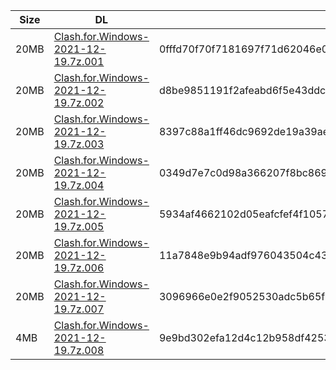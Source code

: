 |    Size   |     DL  | sha512sum |
|  ---  |  ---  |  ---  |
| 20MB | [Clash.for.Windows-2021-12-19.7z.001](https://cdn.jsdelivr.net/gh/appleians/cfw_m1@main/Clash.for.Windows-2021-12-19.7z.001) | 0fffd70f70f7181697f71d62046e0d060f3f6de81703607ffc7bd80b64f08dc8aa394f08d8d10a80a8379c050e023a854bb8542bf4b161c7afbb11bb4912ef98 |
| 20MB | [Clash.for.Windows-2021-12-19.7z.002](https://cdn.jsdelivr.net/gh/appleians/cfw_m1@main/Clash.for.Windows-2021-12-19.7z.002) | d8be9851191f2afeabd6f5e43ddcd52e9d777be847dd6b134bb4649352a9fe8808f5e97780789f187d48fdaa8865d19392c2114722d866c8fd08e49cc5679e8e |
| 20MB | [Clash.for.Windows-2021-12-19.7z.003](https://cdn.jsdelivr.net/gh/appleians/cfw_m1@main/Clash.for.Windows-2021-12-19.7z.003) | 8397c88a1ff46dc9692de19a39aec3cfa0d0025cd95e812d2cf68f560d6388c74d980b6c1dc0ed1e8ec1dcada5b0becfc071f509c43020f7496d8a2f63de825d |
| 20MB | [Clash.for.Windows-2021-12-19.7z.004](https://cdn.jsdelivr.net/gh/appleians/cfw_m1@main/Clash.for.Windows-2021-12-19.7z.004) | 0349d7e7c0d98a366207f8bc869f98ff87c5ba76744b58d71ec50d4979f04b6c73e92b9bd583431f16f74dcdafca60516934867fa6b58a61da149b8d41a810a2 |
| 20MB | [Clash.for.Windows-2021-12-19.7z.005](https://cdn.jsdelivr.net/gh/appleians/cfw_m1@main/Clash.for.Windows-2021-12-19.7z.005) | 5934af4662102d05eafcfef4f10578c4958e69a936bf5ec3faaa3d5b04c5ddaad1a27011edc225aa0b80e3f243158ad2b5a71392c961a2d24fe4087fed9c0d7c |
| 20MB | [Clash.for.Windows-2021-12-19.7z.006](https://cdn.jsdelivr.net/gh/appleians/cfw_m1@main/Clash.for.Windows-2021-12-19.7z.006) | 11a7848e9b94adf976043504c43f33103d644d81fee9aad6b2765d557bf316a8a2ad5ec4e1094c2cf3d4c42e91b1884e374fd64c90d05739101a1c8a1749668d |
| 20MB | [Clash.for.Windows-2021-12-19.7z.007](https://cdn.jsdelivr.net/gh/appleians/cfw_m1@main/Clash.for.Windows-2021-12-19.7z.007) | 3096966e0e2f9052530adc5b65f80b97db40369d5770638aad398ce928f2b549012aedc5185f7a63f9b7eb46e47e3d7dc330f91e2d786fa39b26ec9b60571c25 |
| 4MB | [Clash.for.Windows-2021-12-19.7z.008](https://cdn.jsdelivr.net/gh/appleians/cfw_m1@main/Clash.for.Windows-2021-12-19.7z.008) | 9e9bd302efa12d4c12b958df4253a9a545fd68b34c1cb1fb887b3d2ee80c191ee7850acdd141bcf6888b81bbd184e46e1e632f9f3cf975935a83b7c9412cbc79 |
